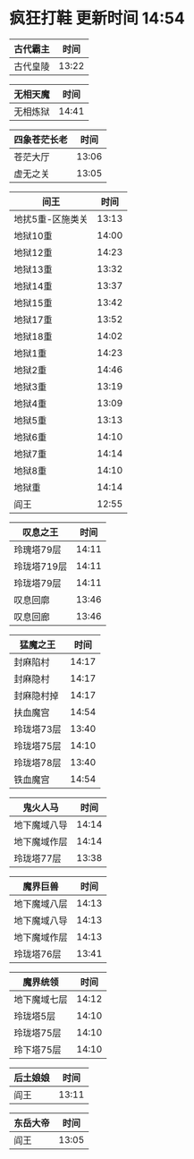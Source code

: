 # 疯狂打鞋 更新时间 14:54

| 古代霸主   | 时间    |
|--------|-------|
| 古代皇陵 | 13:22 |

| 无相天魔   | 时间    |
|--------|-------|
| 无相炼狱 | 14:41 |

| 四象苍茫长老   | 时间    |
|--------|-------|
| 苍茫大厅 | 13:06 |
| 虚无之关 | 13:05 |

| 间王   | 时间    |
|--------|-------|
| 地扰5重-区施类关 | 13:13 |
| 地狱10重 | 14:00 |
| 地狱12重 | 14:23 |
| 地狱13重 | 13:32 |
| 地狱14重 | 13:37 |
| 地狱15重 | 13:42 |
| 地狱17重 | 13:52 |
| 地狱18重 | 14:02 |
| 地狱1重 | 14:23 |
| 地狱2重 | 14:46 |
| 地狱3重 | 13:19 |
| 地狱4重 | 13:09 |
| 地狱5重 | 13:13 |
| 地狱6重 | 14:10 |
| 地狱7重 | 14:14 |
| 地狱8重 | 14:10 |
| 地狱重 | 14:14 |
| 阎王 | 12:55 |

| 叹息之王   | 时间    |
|--------|-------|
| 玲瑰塔79层 | 14:11 |
| 玲珑塔719层 | 14:11 |
| 玲珑塔79层 | 14:11 |
| 叹息回廓 | 13:46 |
| 叹息回廊 | 13:46 |

| 猛魔之王   | 时间    |
|--------|-------|
| 封麻陷村 | 14:17 |
| 封麻隐村 | 14:17 |
| 封麻隐村掉 | 14:17 |
| 扶血魔宫 | 14:54 |
| 玲珑塔73层 | 13:40 |
| 玲珑塔75层 | 14:10 |
| 玲珑塔78层 | 13:40 |
| 铁血魔宫 | 14:54 |

| 鬼火人马   | 时间    |
|--------|-------|
| 地下魔域八导 | 14:14 |
| 地下魔域作层 | 14:14 |
| 玲珑塔77层 | 13:38 |

| 魔界巨兽   | 时间    |
|--------|-------|
| 地下魔域八层 | 14:13 |
| 地下魔域八导 | 14:13 |
| 地下魔域作层 | 14:13 |
| 玲珑塔76层 | 13:41 |

| 魔界统领   | 时间    |
|--------|-------|
| 地下魔域七层 | 14:12 |
| 玲珑塔5层 | 14:10 |
| 玲珑塔75层 | 14:10 |
| 玲下塔75层 | 14:10 |

| 后土娘娘   | 时间    |
|--------|-------|
| 阎王 | 13:11 |

| 东岳大帝   | 时间    |
|--------|-------|
| 阎王 | 13:05 |